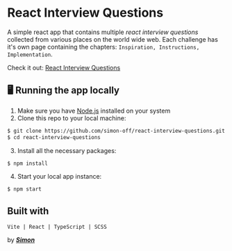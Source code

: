 # React Interview Questions

A simple react app that contains multiple _react interview questions_ collected from various places on the world wide web. Each challenge has it's own page containing the chapters: `Inspiration, Instructions, Implementation`.

Check it out: [React Interview Questions](https://react-interview-questions.netlify.app/)

## 🖥️ Running the app locally

1. Make sure you have [Node.js](https://nodejs.org/) installed on your system
2. Clone this repo to your local machine:

```sh
$ git clone https://github.com/simon-off/react-interview-questions.git
$ cd react-interview-questions
```

3. Install all the necessary packages:

```sh
$ npm install
```

4. Start your local app instance:

```sh
$ npm start
```

## Built with

    Vite | React | TypeScript | SCSS

by _**[Simon](https://github.com/simon-off/)**_
